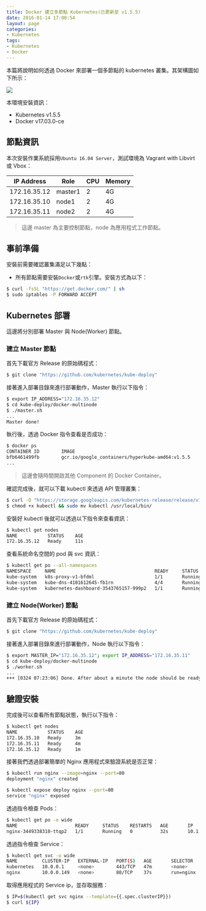 ```yaml
---
title: Docker 建立多節點 Kubernetes(已更新至 v1.5.5)
date: 2016-01-14 17:08:54
layout: page
categories:
- Kubernetes
tags:
- Kubernetes
- Docker
---
```

本篇將說明如何透過 Docker 來部署一個多節點的 kubernetes 叢集。其架構圖如下所示：

![](/images/kube/multinode-docker.png)

本環境安裝資訊：
* Kubernetes v1.5.5
* Docker v17.03.0-ce

<!--more-->

## 節點資訊
本次安裝作業系統採用`Ubuntu 16.04 Server`，測試環境為 Vagrant with Libvirt 或 Vbox：

| IP Address  |   Role   |   CPU    |   Memory   |
|-------------|----------|----------|------------|
|172.16.35.12 |  master1 |    2     |     4G     |
|172.16.35.10 |  node1   |    2     |     4G     |
|172.16.35.11 |  node2   |    2     |     4G     |

> 這邊 master 為主要控制節點，node 為應用程式工作節點。

## 事前準備
安裝前需要確認叢集滿足以下幾點：
* 所有節點需要安裝`Docker`或`rtk`引擎。安裝方式為以下：
```sh
$ curl -fsSL "https://get.docker.com/" | sh
$ sudo iptables -P FORWARD ACCEPT
```

## Kubernetes 部署
這邊將分別部署 Master 與 Node(Worker) 節點。

### 建立 Master 節點
首先下載官方 Release 的原始碼程式：
```sh
$ git clone "https://github.com/kubernetes/kube-deploy"
```

接著進入部署目錄來進行部署動作，Master 執行以下指令：
```sh
$ export IP_ADDRESS="172.16.35.12"
$ cd kube-deploy/docker-multinode
$ ./master.sh
...
Master done!
```

執行後，透過 Docker 指令查看是否成功：
```sh
$ docker ps
CONTAINER ID        IMAGE                                                    COMMAND                  CREATED              STATUS              PORTS               NAMES
bfb6461499fb        gcr.io/google_containers/hyperkube-amd64:v1.5.5          "/hyperkube kubele..."   4 minutes ago        Up 4 minutes                            kubelet
...
```
> 這邊會隨時間開啟其他 Component 的 Docker Container。

確認完成後，就可以下載 kubectl 來透過 API 管理叢集：
```sh
$ curl -O "https://storage.googleapis.com/kubernetes-release/release/v1.5.5/bin/linux/amd64/kubectl"
$ chmod +x kubectl && sudo mv kubectl /usr/local/bin/
```

安裝好 kubectl 後就可以透過以下指令來查看資訊：
```sh
$ kubectl get nodes
NAME           STATUS    AGE
172.16.35.12   Ready     11s
```

查看系統命名空間的 pod 與 svc 資訊：
```sh
$ kubectl get po --all-namespaces
NAMESPACE     NAME                                    READY     STATUS    RESTARTS   AGE
kube-system   k8s-proxy-v1-bfdml                      1/1       Running   0          1m
kube-system   kube-dns-4101612645-fb1rn               4/4       Running   0          1m
kube-system   kubernetes-dashboard-3543765157-999p2   1/1       Running   0          1m
```

### 建立 Node(Worker) 節點
首先下載官方 Release 的原始碼程式：
```sh
$ git clone "https://github.com/kubernetes/kube-deploy"
```

接著進入部署目錄來進行部署動作，Node 執行以下指令：
```sh
$ export MASTER_IP="172.16.35.12"; export IP_ADDRESS="172.16.35.11"
$ cd kube-deploy/docker-multinode
$ ./worker.sh
...
+++ [0324 07:23:06] Done. After about a minute the node should be ready
```

## 驗證安裝
完成後可以查看所有節點狀態，執行以下指令：
```sh
$ kubectl get nodes
NAME           STATUS    AGE
172.16.35.10   Ready     3m
172.16.35.11   Ready     4m
172.16.35.12   Ready     1m
```

接著我們透過部署簡單的 Nginx 應用程式來驗證系統是否正常：
```sh
$ kubectl run nginx --image=nginx --port=80
deployment "nginx" created

$ kubectl expose deploy nginx --port=80
service "nginx" exposed
```

透過指令檢查 Pods：
```sh
$ kubectl get po -o wide
NAME                     READY     STATUS    RESTARTS   AGE       IP         NODE
nginx-3449338310-ttqp2   1/1       Running   0          32s       10.1.1.2   172.16.35.11
```

透過指令檢查 Service：
```sh
$ kubectl get svc -o wide
NAME         CLUSTER-IP   EXTERNAL-IP   PORT(S)   AGE       SELECTOR
kubernetes   10.0.0.1     <none>        443/TCP   47m       <none>
nginx        10.0.0.149   <none>        80/TCP    37s       run=nginx
```

取得應用程式的 Service ip，並存取服務：
```sh
$ IP=$(kubectl get svc nginx --template={{.spec.clusterIP}})
$ curl ${IP}
```

